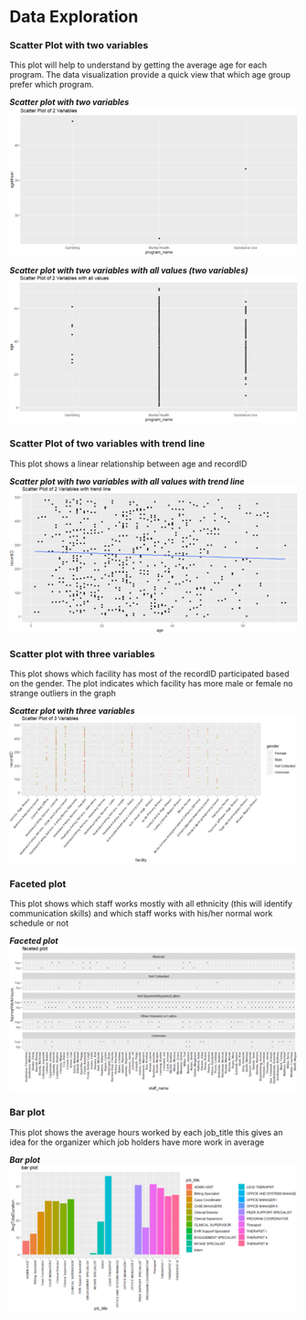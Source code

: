 # Data Exploration

### Scatter Plot with two variables
This plot will help to understand by getting the average age
for each program. The data visualization provide a quick view
that which age group prefer which program.


**_Scatter plot with two variables_**
![Scatter plot with two variables](https://github.com/121107/Data/blob/master/Images/1.PNG)



  **_Scatter plot with two variables with all values (two variables)_**
  ![Scatter plot with two variables](https://github.com/121107/Data/blob/master/Images/2.PNG)

### Scatter Plot of two variables with trend line
This plot shows a linear relationship between age and recordID

**_Scatter plot with two variables with all values with trend line_**
![Scatter plot with two variables with trend line](https://github.com/121107/Data/blob/master/Images/3.PNG)

### Scatter plot with three variables
This plot shows which facility has most of the recordID participated based on the gender. The plot indicates which facility has more male or female no strange outliers in the graph

**_Scatter plot with three variables_**
![Scatter plot with three variables](https://github.com/121107/Data/blob/master/Images/4.PNG)


### Faceted plot   
This plot shows which staff works mostly with all ethnicity
(this will identify  communication skills) and which staff works with his/her normal work schedule or not

**_Faceted plot_**
![Faceted plot](https://github.com/121107/Data/blob/master/Images/5.PNG)


### Bar plot
This plot shows the average hours worked by each job_title
this gives an idea for the organizer which job holders have more work in average

**_Bar plot_**
![Bar plot](https://github.com/121107/Data/blob/master/Images/6.PNG)
